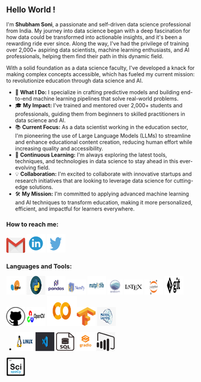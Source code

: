 ## Hello World !

I'm **Shubham Soni**, a passionate and self-driven data science professional from India. My journey into data science began with a deep fascination for how data could be transformed into actionable insights, and it's been a rewarding ride ever since. Along the way, I've had the privilege of training over 2,000+ aspiring data scientists, machine learning enthusiasts, and AI professionals, helping them find their path in this dynamic field.

With a solid foundation as a data science faculty, I've developed a knack for making complex concepts accessible, which has fueled my current mission: to revolutionize education through data science and AI.

- 🚀 **What I Do:** I specialize in crafting predictive models and building end-to-end machine learning pipelines that solve real-world problems.
- 🎓 **My Impact:** I've trained and mentored over 2,000+ students and professionals, guiding them from beginners to skilled practitioners in data science and AI.
- 📚 **Current Focus:** As a data scientist working in the education sector, I'm pioneering the use of Large Language Models (LLMs) to streamline and enhance educational content creation, reducing human effort while increasing quality and accessibility.
- 🌱 **Continuous Learning:** I'm always exploring the latest tools, techniques, and technologies in data science to stay ahead in this ever-evolving field.
- 💡 **Collaboration:** I'm excited to collaborate with innovative startups and research initiatives that are looking to leverage data science for cutting-edge solutions.
- 🛠️ **My Mission:** I'm committed to applying advanced machine learning and AI techniques to transform education, making it more personalized, efficient, and impactful for learners everywhere.
  
### How to reach me:
[<img src="https://github.com/Shubham007-web/Logos/blob/main/gmail.png" width="50" height="40">](shubham.soni9044@gmail.com) [<img src="https://github.com/Shubham007-web/Logos/blob/main/linkindin.png" width="50" height="50">](https://www.linkedin.com/in/shubham-kumar-soni-320b331b0/)
[<img src="https://github.com/Shubham007-web/Logos/blob/main/twitter.jpg" width="50" height="50">](https://twitter.com/Shubham74347618)

### Languages and Tools:
 <img src="https://github.com/Shubham007-web/Logos/blob/main/scikit-learn.png" width="50" height="50"> <img src="https://github.com/Shubham007-web/Logos/blob/main/python.png" width="50" height="50">
<img src="https://github.com/Shubham007-web/Logos/blob/main/pandas.png" width="50" height="50"> <img src="https://github.com/Shubham007-web/Logos/blob/main/numpy.jpeg" width="50" height="40">  <img src="https://github.com/Shubham007-web/Logos/blob/main/matplotlib.jpeg" width="50" height="50">  <img src="https://github.com/Shubham007-web/Logos/blob/main/seaborn.png" width="40" height="40">   <img src="https://github.com/Shubham007-web/Logos/blob/main/latex.png" width="50" height="40">  <img src="https://github.com/Shubham007-web/Logos/blob/main/jupter_notebook.png" width="50" height="40">   <img src="https://github.com/Shubham007-web/Logos/blob/main/git.png" width="50" height="50">  <img src="https://github.com/Shubham007-web/Logos/blob/main/github.png" width="50" height="50">   <img src="https://github.com/Shubham007-web/Logos/blob/main/opencv.png" width="50" height="50">  <img src="https://github.com/Shubham007-web/Logos/blob/main/colab.png" width="80" height="80"><img src="https://github.com/Shubham007-web/Logos/blob/main/tensor.png" width="50" height="50"> <img src="https://github.com/Shubham007-web/Logos/blob/main/machine_learning.png" width="50" height="50"> 
- <img src="https://github.com/Shubham007-web/Logos/blob/main/linux.png" width="50" height="50">  <img src="https://github.com/Shubham007-web/Logos/blob/main/vscode.png" width="50" height="50"> <img src="https://github.com/Shubham007-web/Logos/blob/main/sql.jpg" width="50" height="50"> <img src="https://github.com/Shubham007-web/Logos/blob/main/gradio.jpg" width="50" height="50"> <img src="https://github.com/Shubham007-web/Logos/blob/main/download.png" width="50" height="50"> 
<img src="https://github.com/Shubham007-web/Logos/blob/main/spacy.png" width="50" height="50"> 
